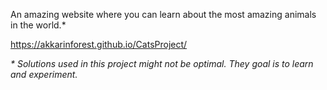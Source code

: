 An amazing website where you can learn about the most amazing animals in the world.\*

https://akkarinforest.github.io/CatsProject/
 
*\* Solutions used in this project might not be optimal. They goal is to learn and experiment.* 
